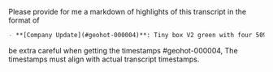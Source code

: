 

Please provide for me a markdown of highlights of this transcript in the format of

```md 
- **[Company Update](#geohot-000004)**: Tiny box V2 green with four 5090s is available for order, shipping in May, priced at $25,000; orders processed based on wire transfer receipt.
```

be extra careful when getting the timestamps #geohot-000004, The timestamps must align with actual transcript timestamps.